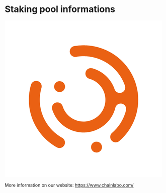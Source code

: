 # Staking pool informations

![Chainlabo](chainlabo_logo.png)

More information on our website: https://www.chainlabo.com/
